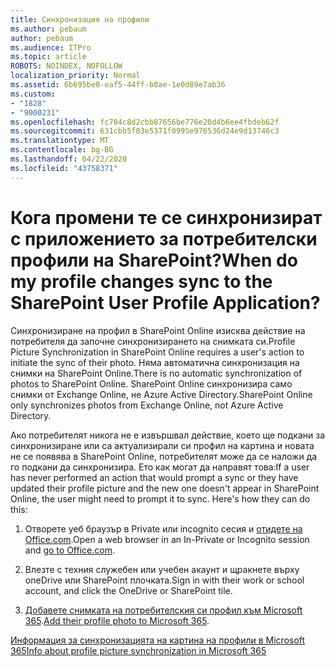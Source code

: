 ```yaml
---
title: Синхронизация на профили
ms.author: pebaum
author: pebaum
ms.audience: ITPro
ms.topic: article
ROBOTS: NOINDEX, NOFOLLOW
localization_priority: Normal
ms.assetid: 6b695be8-eaf5-44ff-b0ae-1e0d89e7ab36
ms.custom:
- "1828"
- "9000231"
ms.openlocfilehash: fc784c8d2cbb87656be776e20d4b6ee4fbdeb62f
ms.sourcegitcommit: 631cbb5f03e5371f0995e976536d24e9d13746c3
ms.translationtype: MT
ms.contentlocale: bg-BG
ms.lasthandoff: 04/22/2020
ms.locfileid: "43758371"
---
```

# <a name="when-do-my-profile-changes-sync-to-the-sharepoint-user-profile-application"></a><span data-ttu-id="8a636-102">Кога промени те се синхронизират с приложението за потребителски профили на SharePoint?</span><span class="sxs-lookup"><span data-stu-id="8a636-102">When do my profile changes sync to the SharePoint User Profile Application?</span></span>

<span data-ttu-id="8a636-103">Синхронизиране на профил в SharePoint Online изисква действие на потребителя да започне синхронизирането на снимката си.</span><span class="sxs-lookup"><span data-stu-id="8a636-103">Profile Picture Synchronization in SharePoint Online requires a user's action to initiate the sync of their photo.</span></span> <span data-ttu-id="8a636-104">Няма автоматична синхронизация на снимки на SharePoint Online.</span><span class="sxs-lookup"><span data-stu-id="8a636-104">There is no automatic synchronization of photos to SharePoint Online.</span></span> <span data-ttu-id="8a636-105">SharePoint Online синхронизира само снимки от Exchange Online, не Azure Active Directory.</span><span class="sxs-lookup"><span data-stu-id="8a636-105">SharePoint Online only synchronizes photos from Exchange Online, not Azure Active Directory.</span></span>

<span data-ttu-id="8a636-106">Ако потребителят никога не е извършвал действие, което ще подкани за синхронизиране или са актуализирали си профил на картина и новата не се появява в SharePoint Online, потребителят може да се наложи да го подкани да синхронизира. Ето как могат да направят това:</span><span class="sxs-lookup"><span data-stu-id="8a636-106">If a user has never performed an action that would prompt a sync or they have updated their profile picture and the new one doesn't appear in SharePoint Online, the user might need to prompt it to sync. Here's how they can do this:</span></span>

1. <span data-ttu-id="8a636-107">Отворете уеб браузър в Private или incognito сесия и [отидете на Office.com](https://www.office.com/).</span><span class="sxs-lookup"><span data-stu-id="8a636-107">Open a web browser in an In-Private or Incognito session and [go to Office.com](https://www.office.com/).</span></span>

2. <span data-ttu-id="8a636-108">Влезте с техния служебен или учебен акаунт и щракнете върху oneDrive или SharePoint плочката.</span><span class="sxs-lookup"><span data-stu-id="8a636-108">Sign in with their work or school account, and click the OneDrive or SharePoint tile.</span></span>

3. <span data-ttu-id="8a636-109">[Добавете снимката на потребителския си профил към Microsoft 365](https://support.office.com/article/Add-your-profile-photo-to-Office-365-2eaf93fd-b3f1-43b9-9cdc-bdcd548435b7).</span><span class="sxs-lookup"><span data-stu-id="8a636-109">[Add their profile photo to Microsoft 365](https://support.office.com/article/Add-your-profile-photo-to-Office-365-2eaf93fd-b3f1-43b9-9cdc-bdcd548435b7).</span></span>

[<span data-ttu-id="8a636-110">Информация за синхронизацията на картина на профили в Microsoft 365</span><span class="sxs-lookup"><span data-stu-id="8a636-110">Info about profile picture synchronization in Microsoft 365</span></span>](https://support.office.com/article/Information-about-user-profile-synchronization-in-SharePoint-Online-177eb196-5887-43c9-84c3-b98a43d35129)

